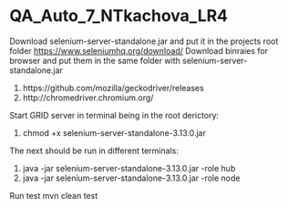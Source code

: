 # QA_Auto_7_NTkachova_LR4

Download selenium-server-standalone.jar and put it in the projects root folder https://www.seleniumhq.org/download/
Download binraies for browser and put them in the same folder with selenium-server-standalone.jar
<ol>
  <li>https://github.com/mozilla/geckodriver/releases</li>
  <li>http://chromedriver.chromium.org/</li>
</ol>



Start GRID server in terminal being in the root derictory:
<ol>
  <li>chmod +x selenium-server-standalone-3.13.0.jar</li>
</ol>

The next should be run in different terminals:
<ol>
  <li>java -jar selenium-server-standalone-3.13.0.jar -role hub</li>
  <li>java -jar selenium-server-standalone-3.13.0.jar -role node</li>
</ol>

Run test mvn clean test
